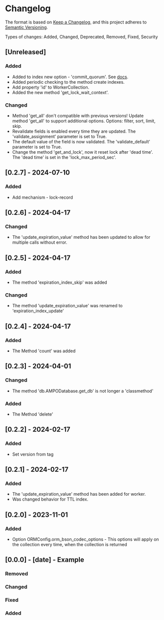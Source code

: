 # Changelog

The format is based on [Keep a Changelog](https://keepachangelog.com/en/1.1.0/),
and this project adheres to [Semantic Versioning](https://semver.org/spec/v2.0.0.html).

Types of changes: Added, Changed, Deprecated, Removed, Fixed, Security

## [Unreleased]

### Added

- Added to index new option - 'commit_quorum'. See [docs](https://www.mongodb.com/docs/manual/reference/command/createIndexes/#std-label-createIndexes-cmd-commitQuorum).
- Added periodic checking to the method create indexes.
- Add property 'id' to WorkerCollection.
- Added the new method 'get_lock_wait_context'.

### Changed

- Method 'get_all' don't compatible with previous versions! Update method 'get_all' to support additional options. Options: filter, sort, limit, skip.
- Revalidate fields is enabled every time they are updated. The 'validate_assignment' parameter is set to True.
- The default value of the field is now validated. The 'validate_default' parameter is set to True.
- Change the method 'get_and_lock', now it reset lock after 'dead time'. The 'dead time' is set in the 'lock_max_period_sec'.


## [0.2.7] - 2024-07-10

### Added

- Add mechanism - lock-record


## [0.2.6] - 2024-04-17

### Changed

- The 'update_expiration_value' method has been updated to allow for multiple calls without error.


## [0.2.5] - 2024-04-17

### Added

- The method 'expiration_index_skip' was added

### Changed

- The method 'update_expiration_value' was renamed to 'expiration_index_update'


## [0.2.4] - 2024-04-17

### Added

- The Method 'count' was added


## [0.2.3] - 2024-04-01

### Changed

- The method 'db.AMPODatabase.get_db' is not longer a 'classmethod'

### Added

- The Method 'delete'


## [0.2.2] - 2024-02-17

### Added
- Set version from tag


## [0.2.1] - 2024-02-17

### Added

- The 'update_expiration_value' method has been added for worker.
- Was changed behavior for TTL index.


## [0.2.0] - 2023-11-01

### Added

- Option ORMConfig.orm_bson_codec_options - This options will apply on the collection every time, when the collection is returned


## [0.0.0] - [date] - Example

### Removed
### Changed
### Fixed
### Added